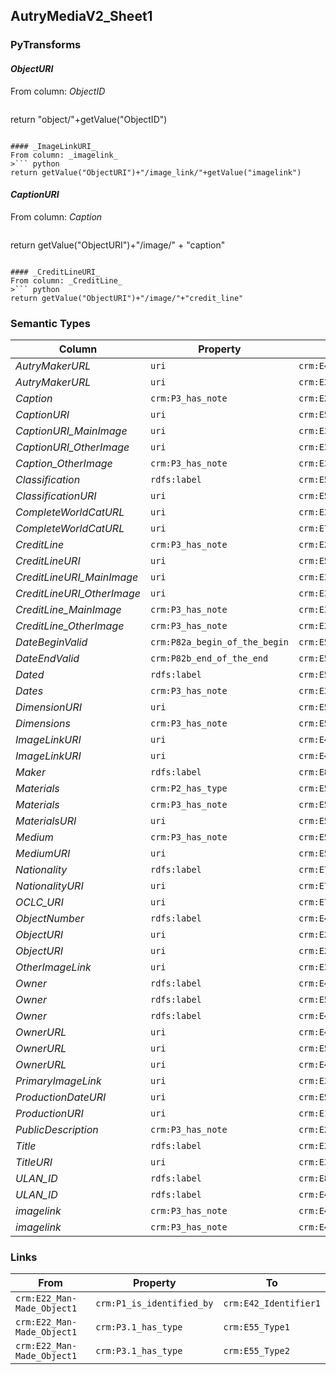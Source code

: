 ## AutryMediaV2_Sheet1

### PyTransforms
#### _ObjectURI_
From column: _ObjectID_
>``` python
return "object/"+getValue("ObjectID")
```

#### _ImageLinkURI_
From column: _imagelink_
>``` python
return getValue("ObjectURI")+"/image_link/"+getValue("imagelink")
```

#### _CaptionURI_
From column: _Caption_
>``` python
return getValue("ObjectURI")+"/image/" + "caption"
```

#### _CreditLineURI_
From column: _CreditLine_
>``` python
return getValue("ObjectURI")+"/image/"+"credit_line"
```


### Semantic Types
| Column | Property | Class |
|  ----- | -------- | ----- |
| _AutryMakerURL_ | `uri` | `crm:E42_Identifier2`|
| _AutryMakerURL_ | `uri` | `crm:E39_Actor1`|
| _Caption_ | `crm:P3_has_note` | `crm:E22_Man-Made_Object1`|
| _CaptionURI_ | `uri` | `crm:E55_Type1`|
| _CaptionURI_MainImage_ | `uri` | `crm:E33_Linguistic_Object1`|
| _CaptionURI_OtherImage_ | `uri` | `crm:E33_Linguistic_Object3`|
| _Caption_OtherImage_ | `crm:P3_has_note` | `crm:E33_Linguistic_Object3`|
| _Classification_ | `rdfs:label` | `crm:E55_Type1`|
| _ClassificationURI_ | `uri` | `crm:E55_Type1`|
| _CompleteWorldCatURL_ | `uri` | `crm:E31_Document1`|
| _CompleteWorldCatURL_ | `uri` | `crm:E75_Conceptual_Object_Appellation1`|
| _CreditLine_ | `crm:P3_has_note` | `crm:E22_Man-Made_Object1`|
| _CreditLineURI_ | `uri` | `crm:E55_Type2`|
| _CreditLineURI_MainImage_ | `uri` | `crm:E33_Linguistic_Object4`|
| _CreditLineURI_OtherImage_ | `uri` | `crm:E33_Linguistic_Object2`|
| _CreditLine_MainImage_ | `crm:P3_has_note` | `crm:E33_Linguistic_Object4`|
| _CreditLine_OtherImage_ | `crm:P3_has_note` | `crm:E33_Linguistic_Object2`|
| _DateBeginValid_ | `crm:P82a_begin_of_the_begin` | `crm:E52_Time-Span1`|
| _DateEndValid_ | `crm:P82b_end_of_the_end` | `crm:E52_Time-Span1`|
| _Dated_ | `rdfs:label` | `crm:E52_Time-Span1`|
| _Dates_ | `crm:P3_has_note` | `crm:E33_Linguistic_Object1`|
| _DimensionURI_ | `uri` | `crm:E54_Dimension1`|
| _Dimensions_ | `crm:P3_has_note` | `crm:E54_Dimension1`|
| _ImageLinkURI_ | `uri` | `crm:E42_Identifier1`|
| _ImageLinkURI_ | `uri` | `crm:E42_Identifier1`|
| _Maker_ | `rdfs:label` | `crm:E82_Actor_Appellation1`|
| _Materials_ | `crm:P2_has_type` | `crm:E55_Type2`|
| _Materials_ | `crm:P3_has_note` | `crm:E55_Type2`|
| _MaterialsURI_ | `uri` | `crm:E55_Type2`|
| _Medium_ | `crm:P3_has_note` | `crm:E57_Material1`|
| _MediumURI_ | `uri` | `crm:E57_Material1`|
| _Nationality_ | `rdfs:label` | `crm:E74_Group1`|
| _NationalityURI_ | `uri` | `crm:E74_Group1`|
| _OCLC_URI_ | `uri` | `crm:E75_Conceptual_Object_Appellation2`|
| _ObjectNumber_ | `rdfs:label` | `crm:E42_Identifier2`|
| _ObjectURI_ | `uri` | `crm:E22_Man-Made_Object1`|
| _ObjectURI_ | `uri` | `crm:E22_Man-Made_Object1`|
| _OtherImageLink_ | `uri` | `crm:E38_Image1`|
| _Owner_ | `rdfs:label` | `crm:E40_Legal_Body1`|
| _Owner_ | `rdfs:label` | `crm:E51_Contact_Point1`|
| _Owner_ | `rdfs:label` | `crm:E41_Appellation1`|
| _OwnerURL_ | `uri` | `crm:E41_Appellation1`|
| _OwnerURL_ | `uri` | `crm:E51_Contact_Point1`|
| _OwnerURL_ | `uri` | `crm:E40_Legal_Body1`|
| _PrimaryImageLink_ | `uri` | `crm:E38_Image2`|
| _ProductionDateURI_ | `uri` | `crm:E52_Time-Span1`|
| _ProductionURI_ | `uri` | `crm:E12_Production1`|
| _PublicDescription_ | `crm:P3_has_note` | `crm:E22_Man-Made_Object1`|
| _Title_ | `rdfs:label` | `crm:E35_Title1`|
| _TitleURI_ | `uri` | `crm:E35_Title1`|
| _ULAN_ID_ | `rdfs:label` | `crm:E82_Actor_Appellation2`|
| _ULAN_ID_ | `rdfs:label` | `crm:E42_Identifier1`|
| _imagelink_ | `crm:P3_has_note` | `crm:E42_Identifier1`|
| _imagelink_ | `crm:P3_has_note` | `crm:E42_Identifier1`|


### Links
| From | Property | To |
|  --- | -------- | ---|
| `crm:E22_Man-Made_Object1` | `crm:P1_is_identified_by` | `crm:E42_Identifier1`|
| `crm:E22_Man-Made_Object1` | `crm:P3.1_has_type` | `crm:E55_Type1`|
| `crm:E22_Man-Made_Object1` | `crm:P3.1_has_type` | `crm:E55_Type2`|
